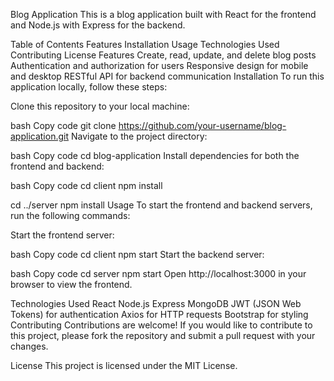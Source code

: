 ﻿Blog Application
This is a blog application built with React for the frontend and Node.js with Express for the backend.

Table of Contents
Features
Installation
Usage
Technologies Used
Contributing
License
Features
Create, read, update, and delete blog posts
Authentication and authorization for users
Responsive design for mobile and desktop
RESTful API for backend communication
Installation
To run this application locally, follow these steps:

Clone this repository to your local machine:

bash
Copy code
git clone https://github.com/your-username/blog-application.git
Navigate to the project directory:

bash
Copy code
cd blog-application
Install dependencies for both the frontend and backend:

bash
Copy code
cd client
npm install

cd ../server
npm install
Usage
To start the frontend and backend servers, run the following commands:

Start the frontend server:

bash
Copy code
cd client
npm start
Start the backend server:

bash
Copy code
cd server
npm start
Open http://localhost:3000 in your browser to view the frontend.

Technologies Used
React
Node.js
Express
MongoDB
JWT (JSON Web Tokens) for authentication
Axios for HTTP requests
Bootstrap for styling
Contributing
Contributions are welcome! If you would like to contribute to this project, please fork the repository and submit a pull request with your changes.

License
This project is licensed under the MIT License.

